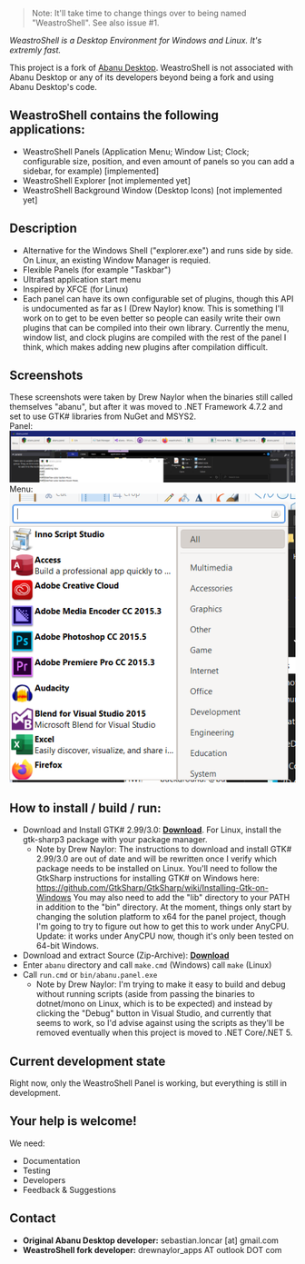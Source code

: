 >Note: It'll take time to change things over to being named "WeastroShell". See also issue #1.

*WeastroShell is a Desktop Environment for Windows and Linux. It's extremly fast.*

This project is a fork of [Abanu Desktop](https://github.com/abanu-desktop/abanu). WeastroShell is not associated with Abanu Desktop or any of its developers beyond being a fork and using Abanu Desktop's code.

## WeastroShell contains the following applications:
* WeastroShell Panels (Application Menu; Window List; Clock; configurable size, position, and even amount of panels so you can add a sidebar, for example) [implemented]
* WeastroShell Explorer [not implemented yet]
* WeastroShell Background Window (Desktop Icons) [not implemented yet]

## Description
* Alternative for the Windows Shell ("explorer.exe") and runs side by side. On Linux, an existing Window Manager is requied.
* Flexible Panels (for example "Taskbar")
* Ultrafast application start menu
* Inspired by XFCE (for Linux)
* Each panel can have its own configurable set of plugins, though this API is undocumented as far as I (Drew Naylor) know. This is something I'll work on to get to be even better so people can easily write their own plugins that can be compiled into their own library. Currently the menu, window list, and clock plugins are compiled with the rest of the panel I think, which makes adding new plugins after compilation difficult.

## Screenshots
These screenshots were taken by Drew Naylor when the binaries still called themselves "abanu", but after it was moved to .NET Framework 4.7.2 and set to use GTK# libraries from NuGet and MSYS2.<br>
Panel:<br>
![](/docs/images/weastroshell-panel.png?raw=true)<br>
Menu:<br>
![](/docs/images/weastroshell-menu.png?raw=true)

## How to install / build / run:
* Download and Install GTK# 2.99/3.0: **[Download](https://github.com/mono/gtk-sharp/releases/download/2.99.3/gtk-sharp-2.99.3.msi)**. For Linux, install the gtk-sharp3 package with your package manager.
  * Note by Drew Naylor: The instructions to download and install GTK# 2.99/3.0 are out of date and will be rewritten once I verify which package needs to be installed on Linux. You'll need to follow the GtkSharp instructions for installing GTK# on Windows here: https://github.com/GtkSharp/GtkSharp/wiki/Installing-Gtk-on-Windows You may also need to add the "lib" directory to your PATH in addition to the "bin" directory. At the moment, things only start by changing the solution platform to x64 for the panel project, though I'm going to try to figure out how to get this to work under AnyCPU. Update: it works under AnyCPU now, though it's only been tested on 64-bit Windows.
* Download and extract Source (Zip-Archive): **[Download](https://github.com/abanu-desktop/abanu/archive/master.zip)**
* Enter `abanu` directory and call `make.cmd` (Windows) call `make` (Linux)
* Call `run.cmd` or `bin/abanu.panel.exe`
  * Note by Drew Naylor: I'm trying to make it easy to build and debug without running scripts (aside from passing the binaries to dotnet/mono on Linux, which is to be expected) and instead by clicking the "Debug" button in Visual Studio, and currently that seems to work, so I'd advise against using the scripts as they'll be removed eventually when this project is moved to .NET Core/.NET 5.

## Current development state
Right now, only the WeastroShell Panel is working, but everything is still in development.

## Your help is welcome!
We need:
* Documentation
* Testing
* Developers
* Feedback & Suggestions

## Contact
- **Original Abanu Desktop developer:** sebastian.loncar [at] gmail.com<br>
- **WeastroShell fork developer:** drewnaylor_apps AT outlook DOT com
